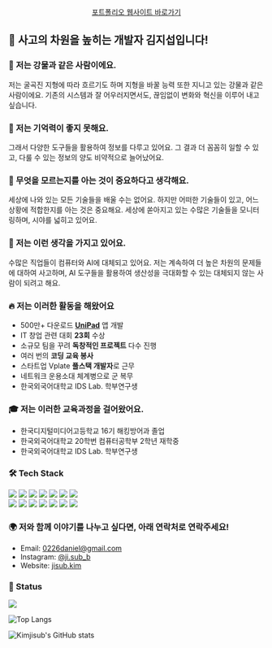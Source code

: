<div align="center">
<a href="https://jisub.kim">포트폴리오 웹사이트 바로가기</a>
</div>

## 👋 사고의 차원을 높히는 개발자 김지섭입니다!

### 🌊 저는 강물과 같은 사람이에요.

저는 굴곡진 지형에 따라 흐르기도 하며 지형을 바꿀 능력 또한 지니고 있는 강물과 같은 사람이에요.
기존의 시스템과 잘 어우러지면서도, 끊임없이 변화와 혁신을 이루어 내고 싶습니다.

### 📝 저는 기억력이 좋지 못해요.

그래서 다양한 도구들을 활용하여 정보를 다루고 있어요.
그 결과 더 꼼꼼히 일할 수 있고, 다룰 수 있는 정보의 양도 비약적으로 늘어났어요.

### 🚀 무엇을 모르는지를 아는 것이 중요하다고 생각해요.

세상에 나와 있는 모든 기술들을 배울 수는 없어요.
하지만 어떠한 기술들이 있고, 어느 상황에 적합한지를 아는 것은 중요해요.
세상에 쏟아지고 있는 수많은 기술들을 모니터링하며, 시야를 넓히고 있어요.

### 🤔 저는 이런 생각을 가지고 있어요.

수많은 직업들이 컴퓨터와 AI에 대체되고 있어요.
저는 계속하여 더 높은 차원의 문제들에 대하여 사고하며, AI 도구들을 활용하여 생산성을 극대화할 수 있는 대체되지 않는 사람이 되려고 해요.

### 🔥 저는 이러한 활동을 해왔어요

- 500만+ 다운로드 [**UniPad**](https://play.google.com/store/apps/details?id=com.kimjisub.launchpad) 앱 개발
- IT 창업 관련 대회 **23회** 수상
- 소규모 팀을 꾸려 **독창적인 프로젝트** 다수 진행
- 여러 번의 **코딩 교육 봉사**
- 스타트업 Vplate **풀스택 개발자**로 근무
- 네트워크 운용소대 체계병으로 군 복무
- 한국외국어대학교 IDS Lab. 학부연구생

### 🎓 저는 이러한 교육과정을 걸어왔어요.

- 한국디지털미디어고등학교 16기 해킹방어과 졸업
- 한국외국어대학교 20학번 컴퓨터공학부 2학년 재학중
- 한국외국어대학교 IDS Lab. 학부연구생

### 🛠 Tech Stack

<div>
  <img src="https://img.shields.io/badge/Html-E34F26?style=flat-square&logo=HTML5&logoColor=white"/>
  <img src="https://img.shields.io/badge/CSS-1572B6?style=flat-square&logo=CSS3&logoColor=white"/>
  <img src="https://img.shields.io/badge/JavaScript-F7DF1E?style=flat-square&logo=JavaScript&logoColor=white"/>
  <img src="https://img.shields.io/badge/Python-3766AB?style=flat-square&logo=Python&logoColor=white"/>
  <img src="https://img.shields.io/badge/Java-007396?style=flat-square&logo=Java&logoColor=white"/>
  <img src="https://img.shields.io/badge/Kotlin-7F52FF?style=flat-square&logo=Kotlin&logoColor=white"/>
  <img src="https://img.shields.io/badge/C%2B%2B-00599C?style=flat-square&logo=C%2B%2B&logoColor=white"/>
</div>

<div>
  <img src="https://img.shields.io/badge/Node.js-339933?style=flat-square&logo=Node.js&logoColor=white"/>
  <img src="https://img.shields.io/badge/Android-3DDC84?style=flat-square&logo=Android&logoColor=white"/>
  <img src="https://img.shields.io/badge/React.js-61DAFB?style=flat-square&logo=React&logoColor=white"/>
  <img src="https://img.shields.io/badge/Arduino-00979D?style=flat-square&logo=Arduino&logoColor=white"/>
  <img src="https://img.shields.io/badge/Docker-2496ED?style=flat-square&logo=Docker&logoColor=white"/>
  <img src="https://img.shields.io/badge/Firebase-FFCA28?style=flat-square&logo=Firebase&logoColor=white"/>
  <img src="https://img.shields.io/badge/AWS-232F3E?style=flat-square&logo=AmazonAWS&logoColor=white"/>
</div>

### 🌍 저와 함께 이야기를 나누고 싶다면, 아래 연락처로 연락주세요!

- Email: 0226daniel@gmail.com
- Instagram: [@ji.sub_b](https://www.instagram.com/ji.sub_b)
- Website: [jisub.kim](https://jisub.kim)

### 👀 Status

![](https://komarev.com/ghpvc/?username=kimjisub)

![Top Langs](https://github-readme-stats.vercel.app/api/top-langs/?username=kimjisub&layout=compact&langs_count=8)

![Kimjisub's GitHub stats](https://github-readme-stats.vercel.app/api?username=kimjisub&show_icons=true&count_private=true)

[website]: https://jisub.kim
[notion]: https://www.notion.so/kimjisub/b47d075874e9420cb9804c4bd4f78691
